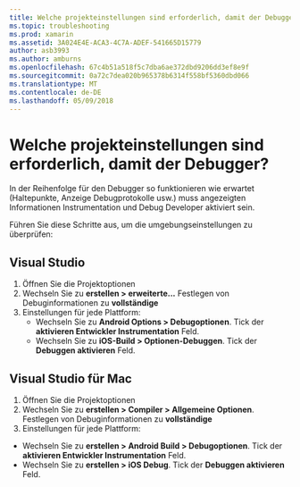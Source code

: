 ```yaml
---
title: Welche projekteinstellungen sind erforderlich, damit der Debugger?
ms.topic: troubleshooting
ms.prod: xamarin
ms.assetid: 3A024E4E-ACA3-4C7A-ADEF-541665D15779
author: asb3993
ms.author: amburns
ms.openlocfilehash: 67c4b51a518f5c7dba6ae372dbd9206dd3ef8e9f
ms.sourcegitcommit: 0a72c7dea020b965378b6314f558bf5360dbd066
ms.translationtype: MT
ms.contentlocale: de-DE
ms.lasthandoff: 05/09/2018
---
```

# <a name="what-project-settings-are-required-for-the-debugger"></a>Welche projekteinstellungen sind erforderlich, damit der Debugger?

In der Reihenfolge für den Debugger so funktionieren wie erwartet (Haltepunkte, Anzeige Debugprotokolle usw.) muss angezeigten Informationen Instrumentation und Debug Developer aktiviert sein.

Führen Sie diese Schritte aus, um die umgebungseinstellungen zu überprüfen:

## <a name="visual-studio"></a>Visual Studio
1. Öffnen Sie die Projektoptionen
2. Wechseln Sie zu **erstellen > erweiterte...** Festlegen von Debuginformationen zu **vollständige**
3. Einstellungen für jede Plattform:
   - Wechseln Sie zu **Android Options > Debugoptionen**. Tick der **aktivieren Entwickler Instrumentation** Feld.
   - Wechseln Sie zu **iOS-Build > Optionen-Debuggen**. Tick der **Debuggen aktivieren** Feld.

## <a name="visual-studio-for-mac"></a>Visual Studio für Mac
1. Öffnen Sie die Projektoptionen
2. Wechseln Sie zu **erstellen > Compiler > Allgemeine Optionen**. Festlegen von Debuginformationen zu **vollständige**
3. Einstellungen für jede Plattform:
  - Wechseln Sie zu **erstellen > Android Build > Debugoptionen**. Tick der **aktivieren Entwickler Instrumentation** Feld.
  - Wechseln Sie zu **erstellen > iOS Debug**. Tick der **Debuggen aktivieren** Feld.

